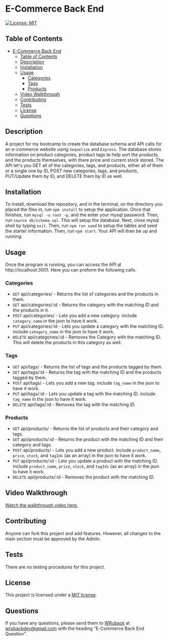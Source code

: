 # E-Commerce Back End

[![License: MIT](https://img.shields.io/badge/License-MIT-yellow.svg)](https://opensource.org/licenses/MIT)

## Table of Contents

- [E-Commerce Back End](#e-commerce-back-end)
  - [Table of Contents](#table-of-contents)
  - [Description](#description)
  - [Installation](#installation)
  - [Usage](#usage)
    - [Categories](#categories)
    - [Tags](#tags)
    - [Products](#products)
  - [Video Walkthrough](#video-walkthrough)
  - [Contributing](#contributing)
  - [Tests](#tests)
  - [License](#license)
  - [Questions](#questions)

## Description

A project for my bootcamp to create the database schema and API calls for an e-commerce website using `Sequelize` and `Express`. The database stores information on product categories, product tags to help sort the products, and the products themselves, with there price and current stock stored. The API let's you GET all of the categories, tags, and products, either all of them or a single one by ID, POST new categories, tags, and products, PUT/Update them by ID, and DELETE them by ID as well.

## Installation

To install, download the repository, and in the terminal, on the directory you placed the files in, run `npm install` to setup the application. Once that finishes, run `mysql -u root -p`, and the enter your mysql password. Then, run `source db/schema.sql`. This will setup the database. Next, close mysql shell by typing `exit`. Then, run `npm run seed` to setup the tables and seed the starter information. Then, run `npm start`. Your API will then be up and running.

## Usage

Once the program is running, you can access the API at http://localhost:3001. Here you can preform the following calls.

### Categories

- `GET` api/categories/ - Returns the list of categories and the products in them.
- `GET` api/categories/:id - Returns the category with the matching ID and the products in it.
- `POST` api/categories/ - Lets you add a new category. include `category_name` in the json to have it work.
- `PUT` api/categories/:id - Lets you update a category with the matching ID. include `category_name` in the json to have it work.
- `DELETE` api/categories/:id - Removes the Category with the matching ID. This will delete the products in this category as well.

### Tags

- `GET` api/tags/ - Returns the list of tags and the products tagged by them.
- `GET` api/tags/:id - Returns the tag with the matching ID and the products tagged by them.
- `POST` api/tags/ - Lets you add a new tag. include `tag_name` in the json to have it work.
- `PUT` api/tags/:id - Lets you update a tag with the matching ID. include `tag_name` in the json to have it work.
- `DELETE` api/tags/:id - Removes the tag with the matching ID.

### Products

- `GET` api/products/ - Returns the list of products and their category and tags.
- `GET` api/products/:id - Returns the product with the matching ID and their category and tags.
- `POST` api/products/ - Lets you add a new product. include `product_name`, `price`, `stock`, and `tagIds` (as an array) in the json to have it work.
- `PUT` api/products/:id - Lets you update a product with the matching ID. include `product_name`, `price`, `stock`, and `tagIds` (as an array) in the json to have it work.
- `DELETE` api/products/:id - Removes the product with the matching ID.

## Video Walkthrough

[Watch the walkthrough video here.]()

## Contributing

Anyone can fork this project and add features. However, all changes to the main section must be approved by the Admin.

## Tests

There are no testing procedures for this project.

## License

This project is licensed under a [MIT license](https://opensource.org/licenses/MIT).

## Questions

If you have any questions, please send them to [WRuback](https://github.com/WRuback) at wrubackdev@gmail.com with the heading "E-Commerce Back End Question".
